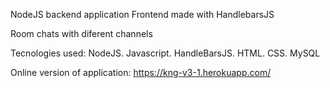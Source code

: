 NodeJS backend application Frontend made with HandlebarsJS

Room chats with diferent channels

Tecnologies used: NodeJS. Javascript. HandleBarsJS. HTML. CSS. MySQL

Online version of application: https://kng-v3-1.herokuapp.com/
